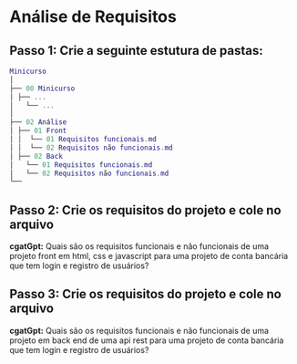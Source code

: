 # Análise de Requisitos

## Passo 1: Crie a seguinte estutura de pastas:

```lua
Minicurso
│
├── 00 Minicurso
│ ├── ...
│   └── ...
│
├── 02 Análise
│ ├── 01 Front
│ │  └── 01 Requisitos funcionais.md
│ │  └── 02 Requisitos não funcionais.md
│ ├── 02 Back
│   └── 01 Requisitos funcionais.md
│   └── 02 Requisitos não funcionais.md
└──
```

## Passo 2: Crie os requisitos do projeto e cole no arquivo

**cgatGpt:** Quais são os requisitos funcionais e não funcionais de uma projeto front em html, css e javascript para uma projeto de conta bancária que tem login e registro de usuários?

## Passo 3: Crie os requisitos do projeto e cole no arquivo

**cgatGpt:** Quais são os requisitos funcionais e não funcionais de uma projeto em back end de uma api rest para uma projeto de conta bancária que tem login e registro de usuários?
